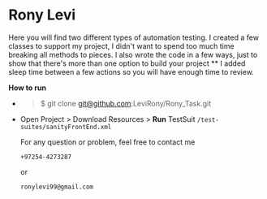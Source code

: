 # Rony Levi 

Here you will find two different types of automation testing. I created a few classes to support my project, I didn't want to spend too much time breaking all methods to pieces. I also wrote the code in a few ways, just to show that there's more than one option to build your project
** I added sleep time between a few actions so you will have enough time to review.

**How to run**
- >$ git clone git@github.com:LeviRony/Rony_Task.git
- Open Project > Download Resources > **Run** TestSuit ```/test-suites/sanityFrontEnd.xml```








  For any question or problem, feel free to contact me
  
  ```+97254-4273287```
  
  or
  
  ```ronylevi99@gmail.com```

